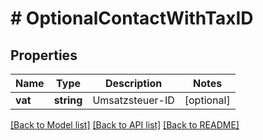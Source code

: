 # # OptionalContactWithTaxID

## Properties

Name | Type | Description | Notes
------------ | ------------- | ------------- | -------------
**vat** | **string** | Umsatzsteuer-ID | [optional]

[[Back to Model list]](../../README.md#models) [[Back to API list]](../../README.md#endpoints) [[Back to README]](../../README.md)
